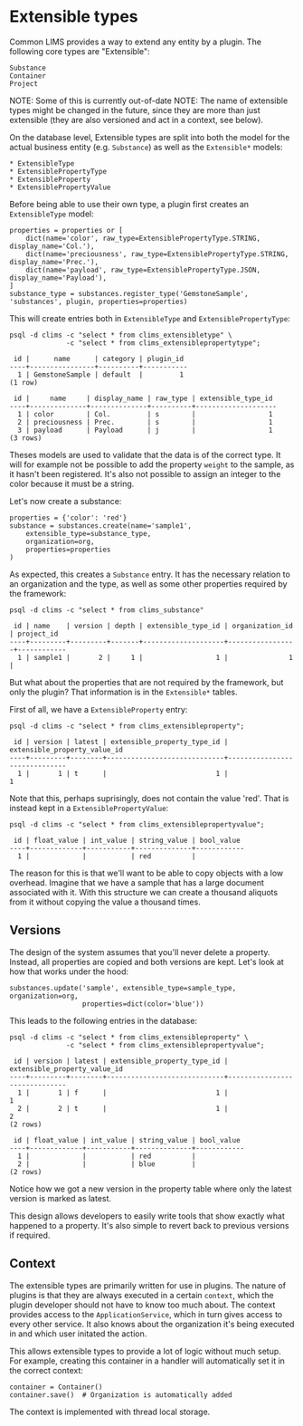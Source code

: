 # Extensible types

Common LIMS provides a way to extend any entity by a plugin. The following core types are "Extensible":

    Substance
    Container
    Project

NOTE: Some of this is currently out-of-date
NOTE: The name of extensible types might be changed in the future, since they are more than just extensible (they are also versioned and act in a context, see below).

On the database level, Extensible types are split into both the model for the actual business entity (e.g. `Substance`) as well as the `Extensible*` models:

    * ExtensibleType
    * ExtensiblePropertyType
    * ExtensibleProperty
    * ExtensiblePropertyValue

Before being able to use their own type, a plugin first creates an `ExtensibleType` model:

```
properties = properties or [
    dict(name='color', raw_type=ExtensiblePropertyType.STRING, display_name='Col.'),
    dict(name='preciousness', raw_type=ExtensiblePropertyType.STRING, display_name='Prec.'),
    dict(name='payload', raw_type=ExtensiblePropertyType.JSON, display_name='Payload'),
]
substance_type = substances.register_type('GemstoneSample', 'substances', plugin, properties=properties)
```

This will create entries both in `ExtensibleType` and `ExtensiblePropertyType`:

```
psql -d clims -c "select * from clims_extensibletype" \
              -c "select * from clims_extensiblepropertytype";

 id |      name      | category | plugin_id
----+----------------+----------+-----------
  1 | GemstoneSample | default  |         1
(1 row)

 id |     name     | display_name | raw_type | extensible_type_id
----+--------------+--------------+----------+--------------------
  1 | color        | Col.         | s        |                  1
  2 | preciousness | Prec.        | s        |                  1
  3 | payload      | Payload      | j        |                  1
(3 rows)
```

Theses models are used to validate that the data is of the correct type. It will for example not be possible to add the property `weight` to the sample, as it hasn't been registered. It's also not possible to assign an integer to the color because it must be a string.

Let's now create a substance:

```
properties = {'color': 'red'}
substance = substances.create(name='sample1',
    extensible_type=substance_type,
    organization=org,
    properties=properties
)
```

As expected, this creates a `Substance` entry. It has the necessary relation to an organization and the type, as well as some other properties required by the framework:

```
psql -d clims -c "select * from clims_substance"

 id | name    | version | depth | extensible_type_id | organization_id | project_id
----+---------+---------+-------+--------------------+-----------------+------------
  1 | sample1 |       2 |     1 |                  1 |               1 |  
```

But what about the properties that are not required by the framework, but only the plugin? That information is in the `Extensible*` tables.

First of all, we have a `ExtensibleProperty` entry:

```
psql -d clims -c "select * from clims_extensibleproperty";

 id | version | latest | extensible_property_type_id | extensible_property_value_id
----+---------+--------+-----------------------------+------------------------------
  1 |       1 | t      |                           1 |                            1
```

Note that this, perhaps suprisingly, does not contain the value 'red'. That is instead kept in a `ExtensiblePropertyValue`:

```
psql -d clims -c "select * from clims_extensiblepropertyvalue";

 id | float_value | int_value | string_value | bool_value
----+-------------+-----------+--------------+------------
  1 |             |           | red          |
```

The reason for this is that we'll want to be able to copy objects with a low overhead. Imagine that we have a sample that has a large document associated with it. With this structure we can create a thousand aliquots from it without copying the value a thousand times.

## Versions

The design of the system assumes that you'll never delete a property. Instead, all properties are copied and both versions are kept. Let's look at how that works under the hood:

```
substances.update('sample', extensible_type=sample_type, organization=org,
                  properties=dict(color='blue'))
```

This leads to the following entries in the database:

```
psql -d clims -c "select * from clims_extensibleproperty" \
              -c "select * from clims_extensiblepropertyvalue";

 id | version | latest | extensible_property_type_id | extensible_property_value_id
----+---------+--------+-----------------------------+------------------------------
  1 |       1 | f      |                           1 |                            1
  2 |       2 | t      |                           1 |                            2
(2 rows)

 id | float_value | int_value | string_value | bool_value
----+-------------+-----------+--------------+------------
  1 |             |           | red          |
  2 |             |           | blue         |
(2 rows)
```

Notice how we got a new version in the property table where only the latest version is marked as latest.

This design allows developers to easily write tools that show exactly what happened to a property. It's also simple to revert back to previous versions if required.

## Context

The extensible types are primarily written for use in plugins. The nature of plugins is that they are always executed in a certain `context`, which the plugin developer should not have to know too much about. The context provides access to the `ApplicationService`, which in turn gives access to every other service. It also knows about the organization it's being executed in and which user initated the action.

This allows extensible types to provide a lot of logic without much setup. For example, creating this container in a handler will automatically set it in the correct context:

    container = Container()
    container.save()  # Organization is automatically added

The context is implemented with thread local storage.
